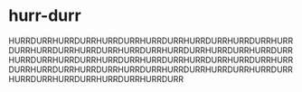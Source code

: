 # hurr-durr
HURRDURRHURRDURRHURRDURRHURRDURRHURRDURRHURRDURRHURRDURRHURRDURRHURRDURRHURRDURRHURRDURRHURRDURRHURRDURRHURRDURRHURRDURRHURRDURRHURRDURRHURRDURRHURRDURRHURRDURRHURRDURRHURRDURRHURRDURRHURRDURRHURRDURRHURRDURRHURRDURRHURRDURRHURRDURRHURRDURR
